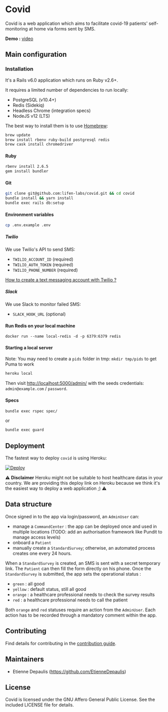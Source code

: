 # Covid

Covid is a web application which aims to facilitate covid-19 patients' self-monitoring at home via forms sent by SMS.

**Demo :** [video](https://www.youtube.com/watch?v=wwDJNR6SKmI)

## Main configuration

### Installation

It's a Rails v6.0 application which runs on Ruby v2.6+.

It requires a limited number of dependencies to run locally:

- PostgreSQL (v10.4+)
- Redis (Sidekiq)
- Headless Chrome (integration specs)
- NodeJS v12 (LTS)

The best way to install them is to use [Homebrew](https://brew.sh/index_fr.html):

```bash
brew update
brew install rbenv ruby-build postgresql redis
brew cask install chromedriver
```

#### Ruby

```bash
rbenv install 2.6.5
gem install bundler
```

#### Git

```bash
git clone git@github.com:lifen-labs/covid.git && cd covid
bundle install && yarn install
bundle exec rails db:setup
```

#### Environment variables

```bash
cp .env.example .env
```

##### Twilio

We use Twilio's API to send SMS:

- `TWILIO_ACCOUNT_ID` (required)
- `TWILIO_AUTH_TOKEN` (required)
- `TWILIO_PHONE_NUMBER` (required)

[How to create a text messaging account with Twilio ?](https://support.vision6.com.au/hc/en-us/articles/230673727-Text-Messaging-Account-Setup-with-Twilio)

##### Slack

We use Slack to monitor failed SMS:

- `SLACK_HOOK_URL` (optional)

#### Run Redis on your local machine

```
docker run --name local-redis -d -p 6379:6379 redis
```

#### Starting a local server

Note: You may need to create a `pids` folder in tmp: `mkdir tmp/pids` to get Puma to work

```bash
heroku local
```

Then visit [http://localhost:5000/admin/](http://localhost:5000/admin/) with the seeds credentials: `admin@example.com` / `password`.

#### Specs

```bash
bundle exec rspec spec/
```

or

```bash
bundle exec guard
```

## Deployment

The fastest way to deploy `covid` is using Heroku:

[![Deploy](https://www.herokucdn.com/deploy/button.svg)](https://heroku.com/deploy)

:warning: **Disclaimer** Heroku might not be suitable to host healthcare datas in your country. We are providing this deploy link on Heroku because we think it's the easiest way to deploy a web application ;) :warning:

## Data structure

Once signed in to the app via login/password, an `AdminUser` can:

- manage a `CommandCenter` : the app can be deployed once and used in multiple locations (TODO: add an authorisation framework like Pundit to manage access levels)
- onboard a `Patient`
- manually create a `StandardSurvey`; otherwise, an automated process creates one every 24 hours.

When a `StandardSurvey` is created, an SMS is sent with a secret temporary link. The `Patient` can then fill the form directly on his phone.
Once the `StandardSurvey` is submitted, the app sets the operational status :

- `green` : all good
- `yellow` : default status, still all good
- `orange` : a healthcare professional needs to check the survey results
- `red` : a healthcare professional needs to call the patient

Both `orange` and `red` statuses require an action from the `AdminUser`. Each action has to be recorded through a mandatory comment within the app.

## Contributing

Find details for contributing in the [contribution guide].

[contribution guide]: https://github.com/lifen-labs/covid/blob/master/CONTRIBUTING.md

## Maintainers

- Etienne Depaulis (https://github.com/EtienneDepaulis)

## License

Covid is licensed under the GNU Affero General Public License. See the included LICENSE file for details.
